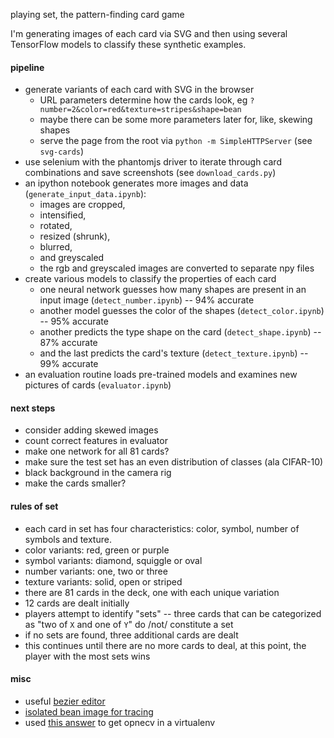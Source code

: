 playing set, the pattern-finding card game

I'm generating images of each card via SVG
and then using several TensorFlow models to classify these synthetic examples.


#### pipeline
* generate variants of each card with SVG in the browser
  * URL parameters determine how the cards look, eg `?number=2&color=red&texture=stripes&shape=bean`
  * maybe there can be some more parameters later for, like, skewing shapes
  * serve the page from the root via `python -m SimpleHTTPServer` (see `svg-cards`)
* use selenium with the phantomjs driver to iterate through card combinations
and save screenshots (see `download_cards.py`)
* an ipython notebook generates more images and data (`generate_input_data.ipynb`):
  * images are cropped,
  * intensified,
  * rotated,
  * resized (shrunk),
  * blurred,
  * and greyscaled
  * the rgb and greyscaled images are converted to separate npy files
* create various models to classify the properties of each card
  * one neural network guesses how many shapes are present in an input image
  (`detect_number.ipynb`) -- 94% accurate
  * another model guesses the color of the shapes (`detect_color.ipynb`) -- 95% accurate
  * another predicts the type shape on the card (`detect_shape.ipynb`) -- 87% accurate
  * and the last predicts the card's texture (`detect_texture.ipynb`) -- 99% accurate
* an evaluation routine loads pre-trained models and examines new pictures of cards
(`evaluator.ipynb`)


#### next steps
* consider adding skewed images
* count correct features in evaluator
* make one network for all 81 cards?
* make sure the test set has an even distribution of classes (ala CIFAR-10)
* black background in the camera rig
* make the cards smaller?


#### rules of set
* each card in set has four characteristics:
color, symbol, number of symbols and texture.
* color variants: red, green or purple
* symbol variants: diamond, squiggle or oval
* number variants: one, two or three
* texture variants: solid, open or striped
* there are 81 cards in the deck, one with each unique variation
* 12 cards are dealt initially
* players attempt to identify "sets" --
three cards that can be categorized as "two of `X` and one of `Y`" do /not/ constitute a set
* if no sets are found, three additional cards are dealt
* this continues until there are no more cards to deal,
at this point, the player with the most sets wins


#### misc
* useful [bezier editor](http://www.victoriakirst.com/beziertool)
* [isolated bean image for tracing](http://i.imgur.com/U9k6OMR.png)
* used [this answer](http://stackoverflow.com/a/12043136/232638) to get opnecv in a virtualenv
